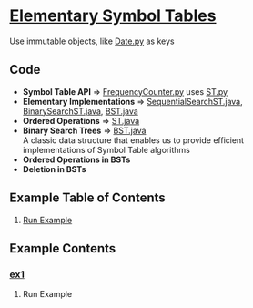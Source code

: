 # [Elementary Symbol Tables](http://algs4.cs.princeton.edu/31elementary/)
Use immutable objects, like [Date.py](../py/AlgsSedgewickWayne/Date.py) as keys

## Code
  * **Symbol Table API** =>
    [FrequencyCounter.py](../py/AlgsSedgewickWayne/FrequencyCounter.py) uses
    [ST.py](../py/AlgsSedgewickWayne/ST.py)
  * **Elementary Implementations** =>
    [SequentialSearchST.java](../thirdparty/SequentialSearchST.java),
    [BinarySearchST.java](../thirdparty/BinarySearchST.java),
    [BST.java](../thirdparty/BST.java)
  * **Ordered Operations** => [ST.java](./thirdparty/ST.java)
  * **Binary Search Trees** => [BST.java](../thirdparty/BST.java)    
    A classic data structure that enables us to provide efficient 
    implementations of Symbol Table algorithms
  * **Ordered Operations in BSTs**    
  * **Deletion in BSTs**    

## Example Table of Contents
  1. [Run Example](#ex1)

## Example Contents
### [ex1](#example-contents)
1. Run Example
